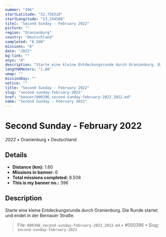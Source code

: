 ```yaml
---
nummer: "396"
startLatitude: "52,756318"
startLongitude: "13,244588"
titel: "Second Sunday - February 2022"
picture: ""
region: "Oranienburg"
country: "Deutschland"
completed: "8.508"
missions: "6"
date: "2022"
bg-link: ""
onyx: "0"
description: "Starte eine kleine Entdeckungsrunde durch Oranienburg. Die Runde startet und endet in der Bernauer Straße."
lengthKMeters: "1,60"
umap: ""
missionDay: ""
notice: ""
title: "Second Sunday - February 2022"
slug: "second-sunday-february-2022"
href: "banner/000396_second-sunday-february-2022_2022.md"
name: "Second Sunday - February 2022"
---
```

# Second Sunday - February 2022

*2022* • Oranienburg • Deutschland





## Details
- **Distance (km):** 1.60
- **Missions in banner:** 6
- **Total missions completed:** 8.508
- **This is my banner no.:** 396



## Description
Starte eine kleine Entdeckungsrunde durch Oranienburg. Die Runde startet und endet in der Bernauer Straße.




> File: `000396_second-sunday-february-2022_2022.md` • #000396 • Slug: `second-sunday-february-2022`
